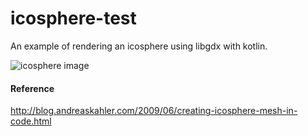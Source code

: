 # icosphere-test
An example of rendering an icosphere using libgdx with kotlin.

![icosphere image](https://i.imgur.com/2tYWHDc.png)

#### Reference
http://blog.andreaskahler.com/2009/06/creating-icosphere-mesh-in-code.html
